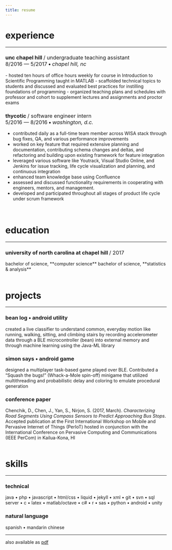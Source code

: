 ```yaml
---
title: resume
---
```


# <i class="fa fa-wrench"></i> experience
---
<h3>unc chapel hill <span style="font-weight:normal">/ undergraduate teaching assistant</span><br><span style="font-weight:normal">8/2016 — 5/2017</span> • <span style="font-weight:normal; font-style:italic">chapel hill, nc</span></h3>
- hosted ten hours of office hours weekly for course in Introduction to Scientific Programming taught in MATLAB
- scaffolded technical topics to students and discussed and evaluated best
practices for instilling foundations of programming
- organized teaching plans and schedules with professor and cohort to
supplement lectures and assignments and proctor exams


<h3>thycotic <span style="font-weight:normal">/ software engineer intern</span><br><span style="font-weight:normal">5/2016 — 8/2016</span> • <span style="font-weight:normal; font-style:italic">washington, d.c.</span></h3>

- contributed daily as a full-time team member across WISA stack through bug fixes, QA, and various
performance improvements
- worked on key feature that required extensive planning and documentation,
contributing schema changes and deltas, and refactoring and building upon existing framework for feature
integration
- leveraged various software like Youtrack, Visual Studio Online, and Jenkins for
issue tracking, life cycle visualization and planning, and continuous integration
- enhanced team knowledge base using Confluence
- assessed and discussed functionality requirements in cooperating with
engineers, mentors, and management.
- developed and participated throughout all stages of product life cycle under
scrum framework  
<br><br>

# <i class="fa fa-graduation-cap"></i> education

---
<h3>university of north carolina at chapel hill <span style="font-weight:normal">/ 2017</span></h3>
bachelor of science, **computer science**  
bachelor of science, **statistics & analysis**
<br><br>

# <i class="fa fa-code"></i> projects
---
### bean log • android utility
created a live classifier to understand common, everyday motion like running,
walking, sitting, and climbing stairs by recording accelerometer data through a BLE
microcontroller (bean) into external memory and through machine learning using the
Java-ML library

### simon says • android game
designed a multiplayer task-based game played over BLE. Contributed a “Squash the
bugs!” (Whack-a-Mole spin-off) minigame that utilized multithreading and
probabilistic delay and coloring to emulate procedural generation

### conference paper
Chenchik, D., Chen, J., Yan, S., Nirjon, S. (2017, March). *Characterizing Road
Segments Using Compass Sensors to Predict Approaching Bus Stops*. Accepted
publication at the First International Workshop on Mobile and Pervasive Internet of
Things (PerIoT) hosted in conjunction with the International Conference on
Pervasive Computing and Communications (IEEE PerCom) in Kailua-Kona, HI
<br><br>

# <i class="fa fa-terminal"></i> skills
---
### technical
java • php • javascript • html/css • liquid • jekyll • xml • git • svn • sql server • c • latex • matlab/octave • c# • r • sas • python • android • unity

### natural language
spanish • mandarin chinese

---

also available as <a href="/resume.pdf" target="_blank">pdf</a>
